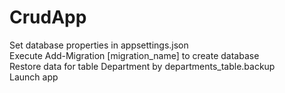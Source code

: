 # CrudApp
 Set database properties in appsettings.json\
 Execute Add-Migration [migration_name] to create database\
 Restore data for table Department by departments_table.backup\
 Launch app
